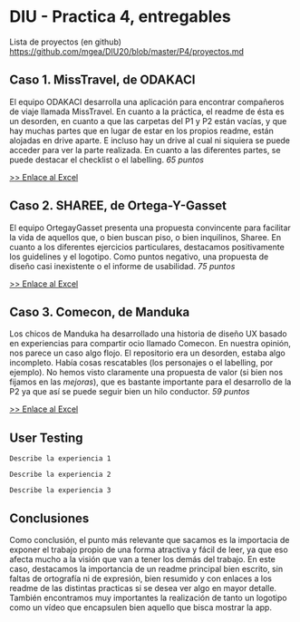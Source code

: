 # DIU - Practica 4, entregables

Lista de proyectos (en github) https://github.com/mgea/DIU20/blob/master/P4/proyectos.md


## Caso 1. MissTravel, de ODAKACI

El equipo ODAKACI desarrolla una aplicación para encontrar compañeros de viaje llamada MissTravel. En cuanto a la práctica, el readme de ésta es un desorden, en cuanto a que las carpetas del P1 y P2 están vacías, y que hay muchas partes que en lugar de estar en los propios readme, están alojadas en drive aparte. E incluso hay un drive al cual ni siquiera se puede acceder para ver la parte realizada. En cuanto a las diferentes partes, se puede destacar el checklist o el labelling. *65 puntos*

[>> Enlace al Excel](https://github.com/IvanitiX/DIU20/blob/master/P4/DIU1.ODAKACI_review.xls)


## Caso 2. SHAREE, de Ortega-Y-Gasset

El equipo OrtegayGasset presenta una propuesta convincente para facilitar la vida de aquellos que, o bien buscan piso, o bien inquilinos, Sharee. En cuanto a los diferentes ejercicios particulares, destacamos positivamente los guidelines y el logotipo. Como puntos negativo, una propuesta de diseño casi inexistente o el informe de usabilidad. *75 puntos*

[>> Enlace al Excel](https://github.com/IvanitiX/DIU20/blob/master/P4/DIU2.Ortega-Y-Gasset_review.xls)


## Caso 3. Comecon, de Manduka

Los chicos de Manduka ha desarrollado una historia de diseño UX basado en experiencias para compartir ocio llamado Comecon. En nuestra opinión, nos parece un caso algo flojo. El repositorio era un desorden, estaba algo incompleto. Había cosas rescatables (los personajes o el labelling, por ejemplo). No hemos visto claramente una propuesta de valor (si bien nos fijamos en las *mejoras*), que es bastante importante para el desarrollo de la P2 ya que así se puede seguir bien un hilo conductor. *59 puntos*

[>> Enlace al Excel](https://github.com/IvanitiX/DIU20/blob/master/P4/DIU3.Manduka_review.xlsx)

## User Testing

	Describe la experiencia 1

	Describe la experiencia 2

	Describe la experiencia 3


## Conclusiones
Como conclusión, el punto más relevante que sacamos es la importacia de exponer el trabajo propio de una forma atractiva y fácil de leer, ya que eso afecta mucho a la visión que van a tener los demás del trabajo. 
En este caso, destacamos la importancia de un readme principal bien escrito, sin faltas de ortografía ni de expresión, bien resumido y con enlaces a los readme de las distintas practicas si se desea ver algo en mayor detalle. También encontramos muy importantes la realización de tanto un logotipo como un vídeo que encapsulen bien aquello que bisca mostrar la app.
